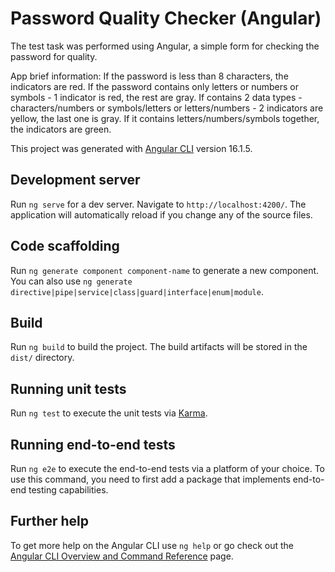 # Password Quality Checker (Angular)

The test task was performed using Angular, a simple form for checking the password for quality.

App brief information: 
If the password is less than 8 characters, the indicators are red. 
If the password contains only letters or numbers or symbols - 1 indicator is red, the rest are gray. 
If contains 2 data types - characters/numbers or symbols/letters or letters/numbers - 2 indicators are yellow, the last one is gray. 
If it contains letters/numbers/symbols together, the indicators are green. 


This project was generated with [Angular CLI](https://github.com/angular/angular-cli) version 16.1.5.

## Development server

Run `ng serve` for a dev server. Navigate to `http://localhost:4200/`. The application will automatically reload if you change any of the source files.

## Code scaffolding

Run `ng generate component component-name` to generate a new component. You can also use `ng generate directive|pipe|service|class|guard|interface|enum|module`.

## Build

Run `ng build` to build the project. The build artifacts will be stored in the `dist/` directory.

## Running unit tests

Run `ng test` to execute the unit tests via [Karma](https://karma-runner.github.io).

## Running end-to-end tests

Run `ng e2e` to execute the end-to-end tests via a platform of your choice. To use this command, you need to first add a package that implements end-to-end testing capabilities.

## Further help

To get more help on the Angular CLI use `ng help` or go check out the [Angular CLI Overview and Command Reference](https://angular.io/cli) page.
